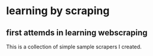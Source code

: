 # learning by scraping
## first attemds in learning webscraping

This is a collection of simple sample scrapers I created.

